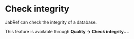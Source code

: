 # Check integrity

JabRef can check the integrity of a database.

This feature is available through **Quality → Check integrity...**.

